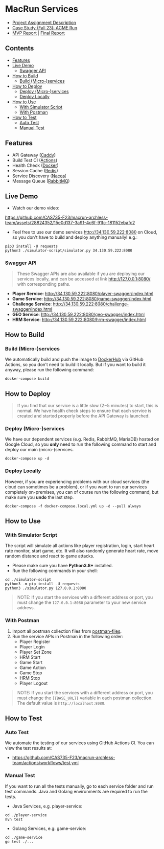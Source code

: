 # MacRun Services

- [Project Assignment Description](.project-docs/Project_Assignment_Description.pdf)
- [Case Study (Fall 23): ACME Run](.project-docs/Case_Study_Fall2023.pdf)
- [MVP Report](https://docs.google.com/document/d/1autqAB21GcHH2TUhu9ez9Kf1AKQdTmIThb3qxiyk7p8/edit?usp=sharing) | [Final Report](https://docs.google.com/document/d/10VK-EgGRhk5Q-xbG0QR4D0luVF6JTTd3wDxl1OF0oBA/edit?usp=sharing)

## Contents

- [Features](#features)
- [Live Demo](#live-demo)
    - [Swagger API](#swagger-api)
- [How to Build](#how-to-build)
    - [Build (Micro-)services](#build-micro-services)
- [How to Deploy](#how-to-deploy)
    - [Deploy (Micro-)services](#deploy-micro-services)
    - [Deploy Locally](#deploy-locally)
- [How to Use](#how-to-use)
    - [With Simulator Script](#with-simulator-script)
    - [With Postman](#with-postman)
- [How to Test](#how-to-test)
    - [Auto Test](#auto-test)
    - [Manual Test](#manual-test)

## Features

- API Gateway ([Caddy](https://caddyserver.com/))
- Build Test CI ([Actions](https://github.com/features/actions))
- Health Check ([Docker](https://www.docker.com/))
- Session Cache ([Redis](https://redis.io/))
- Service Discovery ([Nacos](https://nacos.io/en-us/))
- Message Queue ([RabbitMQ](https://www.rabbitmq.com/))

## Live Demo

- Watch our demo video:

https://github.com/CAS735-F23/macrun-archless-team/assets/28824352/15e0d137-3a91-4c6f-91fc-181152ebafc2

- Feel free to use our demo services <http://34.130.59.222:8080> on Cloud, so you don't have to build and deploy
  anything manually! e.g.:

```shell
pip3 install -U requests
python3 ./simulator-script/simulator.py 34.130.59.222:8080
```

### Swagger API

> These Swagger APIs are also available if you are deploying our services locally, and can be accessed at
> link <http://127.0.0.1:8080/> with corresponding paths.

- **Player Service**: <http://34.130.59.222:8080/player-swagger/index.html>
- **Game Service**: <http://34.130.59.222:8080/game-swagger/index.html>
- **Challenge Service**: <http://34.130.59.222:8080/challenge-swagger/index.html>
- **GEO Service**: <http://34.130.59.222:8080/geo-swagger/index.html>
- **HRM Service**: <http://34.130.59.222:8080/hrm-swagger/index.html>

## How to Build

### Build (Micro-)services

We automatically build and push the image to [DockerHub](https://hub.docker.com/u/macrun) via GitHub Actions, so you
don't need to build it locally. But if you want to build it anyway, please run the following command:

```shell
docker-compose build
```

## How to Deploy

> If you find that our service is a little slow (2~5 minutes) to start, this is normal. We have health check steps to
> ensure that each service is created and started properly before the API Gateway is launched.

### Deploy (Micro-)services

We have our dependent services (e.g. Redis, RabbitMQ, MariaDB) hosted on Google Cloud, so you **only** need to run the
following command to start and deploy our main (micro-)services.

```shell
docker-compose up -d
```

[//]: # (### Deploy Dependent Services)

[//]: # ()

[//]: # (> Dependent services &#40;such as Redis, RabbitMQ&#41; provide basic support for our application services. In general, you **do)

[//]: # (> not need to** deploy these services yourself, as we have already hosted them on **Google Cloud**. However, if you want)

[//]: # (> to fully test the project locally, you can of course start these dependent services by running the following command:)

[//]: # (>)

[//]: # (> NOTE: If you choose to skip our cloud services and do a full local test, you will also need to rebuild our image)

[//]: # (> yourself by first running the global text replacement to replace `34.130.59.222` with the dependent service IP &#40;)

[//]: # (> e.g. `127.0.0.1`&#41;.)

[//]: # ()

[//]: # (```shell)

[//]: # (docker-compose -f docker-compose.dep.yml up -d)

[//]: # (```)

### Deploy Locally

However, if you are experiencing problems with our cloud services (the cloud can sometimes be a problem), or if you want
to run our services completely on-premises, you can of course run the following command, but make sure you **undo** the
last step.

```shell
docker-compose -f docker-compose.local.yml up -d --pull always
```

## How to Use

### With Simulator Script

The script will simulate all actions like player registration, login, start heart rate monitor, start game, etc. It will
also randomly generate heart rate, move random distance and react to game attacks.

- Please make sure you have **Python3.8+** installed.
- Run the following commands in your shell:

```shell
cd ./simulator-script
python3 -m pip install -U requests
python3 ./simulator.py 127.0.0.1:8080
```

> NOTE: If you start the services with a different address or port, you must change the `127.0.0.1:8080` parameter to
> your new service address.

### With Postman

1. Import all postman collection files from [postman-files](./postman-files).
2. Run the service APIs in Postman in the following order:
    - Player Register
    - Player Login
    - Player Set Zone
    - HRM Start
    - Game Start
    - Game Action
    - Game Stop
    - HRM Stop
    - Player Logout

> NOTE: If you start the services with a different address or port, you must change the `{{BASE_URL}}` variable in each
> postman collection. The default value is `http://localhost:8080`.

## How to Test

### Auto Test

We automate the testing of our services using GitHub Actions CI. You can view the test results at:

- <https://github.com/CAS735-F23/macrun-archless-team/actions/workflows/test.yml>

### Manual Test

If you want to run all the tests manually, go to each service folder and run test commands. Java and Golang environments
are required to run the tests.

- Java Services, e.g. player-service:

```shell
cd ./player-service
mvn test
```

- Golang Services, e.g. game-service:

```shell
cd ./game-service
go test ./...
```
